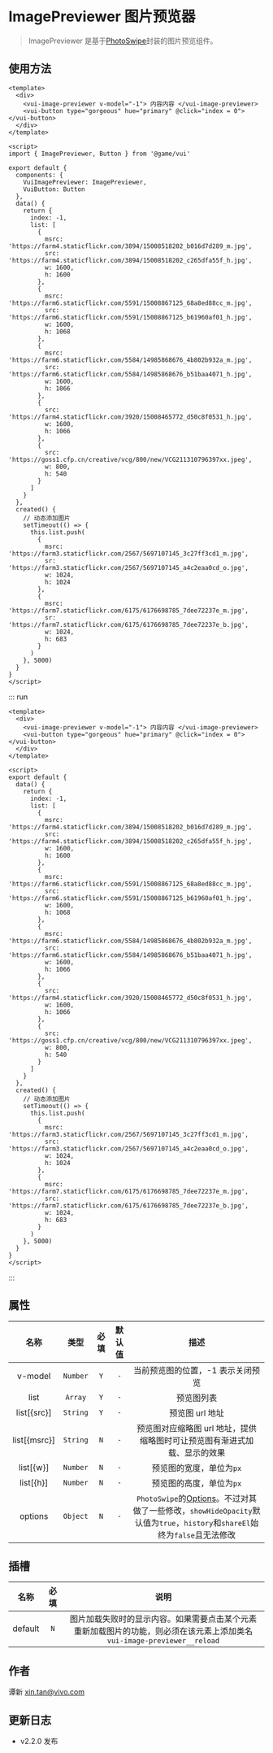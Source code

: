 # ImagePreviewer 图片预览器

> ImagePreviewer 是基于[PhotoSwipe](https://photoswipe.com/)封装的图片预览组件。

## 使用方法

```vue
<template>
  <div>
    <vui-image-previewer v-model="-1"> 内容内容 </vui-image-previewer>
    <vui-button type="gorgeous" hue="primary" @click="index = 0"></vui-button>
  </div>
</template>

<script>
import { ImagePreviewer, Button } from '@game/vui'

export default {
  components: {
    VuiImagePreviewer: ImagePreviewer,
    VuiButton: Button
  },
  data() {
    return {
      index: -1,
      list: [
        {
          msrc: 'https://farm4.staticflickr.com/3894/15008518202_b016d7d289_m.jpg',
          src: 'https://farm4.staticflickr.com/3894/15008518202_c265dfa55f_h.jpg',
          w: 1600,
          h: 1600
        },
        {
          msrc: 'https://farm6.staticflickr.com/5591/15008867125_68a8ed88cc_m.jpg',
          src: 'https://farm6.staticflickr.com/5591/15008867125_b61960af01_h.jpg',
          w: 1600,
          h: 1068
        },
        {
          msrc: 'https://farm6.staticflickr.com/5584/14985868676_4b802b932a_m.jpg',
          src: 'https://farm6.staticflickr.com/5584/14985868676_b51baa4071_h.jpg',
          w: 1600,
          h: 1066
        },
        {
          src: 'https://farm4.staticflickr.com/3920/15008465772_d50c8f0531_h.jpg',
          w: 1600,
          h: 1066
        },
        {
          src: 'https://goss1.cfp.cn/creative/vcg/800/new/VCG211310796397xx.jpeg',
          w: 800,
          h: 540
        }
      ]
    }
  },
  created() {
    // 动态添加图片
    setTimeout(() => {
      this.list.push(
        {
          msrc: 'https://farm3.staticflickr.com/2567/5697107145_3c27ff3cd1_m.jpg',
          sr: 'https://farm3.staticflickr.com/2567/5697107145_a4c2eaa0cd_o.jpg',
          w: 1024,
          h: 1024
        },
        {
          msrc: 'https://farm7.staticflickr.com/6175/6176698785_7dee72237e_m.jpg',
          sr: 'https://farm7.staticflickr.com/6175/6176698785_7dee72237e_b.jpg',
          w: 1024,
          h: 683
        }
      )
    }, 5000)
  }
}
</script>
```

::: run

```vue
<template>
  <div>
    <vui-image-previewer v-model="-1"> 内容内容 </vui-image-previewer>
    <vui-button type="gorgeous" hue="primary" @click="index = 0"></vui-button>
  </div>
</template>

<script>
export default {
  data() {
    return {
      index: -1,
      list: [
        {
          msrc: 'https://farm4.staticflickr.com/3894/15008518202_b016d7d289_m.jpg',
          src: 'https://farm4.staticflickr.com/3894/15008518202_c265dfa55f_h.jpg',
          w: 1600,
          h: 1600
        },
        {
          msrc: 'https://farm6.staticflickr.com/5591/15008867125_68a8ed88cc_m.jpg',
          src: 'https://farm6.staticflickr.com/5591/15008867125_b61960af01_h.jpg',
          w: 1600,
          h: 1068
        },
        {
          msrc: 'https://farm6.staticflickr.com/5584/14985868676_4b802b932a_m.jpg',
          src: 'https://farm6.staticflickr.com/5584/14985868676_b51baa4071_h.jpg',
          w: 1600,
          h: 1066
        },
        {
          src: 'https://farm4.staticflickr.com/3920/15008465772_d50c8f0531_h.jpg',
          w: 1600,
          h: 1066
        },
        {
          src: 'https://goss1.cfp.cn/creative/vcg/800/new/VCG211310796397xx.jpeg',
          w: 800,
          h: 540
        }
      ]
    }
  },
  created() {
    // 动态添加图片
    setTimeout(() => {
      this.list.push(
        {
          msrc: 'https://farm3.staticflickr.com/2567/5697107145_3c27ff3cd1_m.jpg',
          src: 'https://farm3.staticflickr.com/2567/5697107145_a4c2eaa0cd_o.jpg',
          w: 1024,
          h: 1024
        },
        {
          msrc: 'https://farm7.staticflickr.com/6175/6176698785_7dee72237e_m.jpg',
          src: 'https://farm7.staticflickr.com/6175/6176698785_7dee72237e_b.jpg',
          w: 1024,
          h: 683
        }
      )
    }, 5000)
  }
}
</script>
```

:::

## 属性

|     名称     |   类型   | 必填 | 默认值 |                                                                                      描述                                                                                      |
| :----------: | :------: | :--: | :----: | :----------------------------------------------------------------------------------------------------------------------------------------------------------------------------: |
|   v-model    | `Number` | `Y`  |  `-`   |                                                                       当前预览图的位置，-1 表示关闭预览                                                                        |
|     list     | `Array`  | `Y`  |  `-`   |                                                                                   预览图列表                                                                                   |
| list[{src}]  | `String` | `Y`  |  `-`   |                                                                                预览图 url 地址                                                                                 |
| list[{msrc}] | `String` | `N`  |  `-`   |                                                   预览图对应缩略图 url 地址，提供缩略图时可让预览图有渐进式加载、显示的效果                                                    |
|  list[{w}]   | `Number` | `N`  |  `-`   |                                                                            预览图的宽度，单位为`px`                                                                            |
|  list[{h}]   | `Number` | `N`  |  `-`   |                                                                            预览图的高度，单位为`px`                                                                            |
|   options    | `Object` | `N`  |  `-`   | `PhotoSwipe`的[Options](https://photoswipe.com/documentation/options.html)。不过对其做了一些修改，`showHideOpacity`默认值为`true`，`history`和`shareEl`始终为`false`且无法修改 |

## 插槽

|  名称   | 必填 |                                                          说明                                                           |
| :-----: | :--: | :---------------------------------------------------------------------------------------------------------------------: |
| default | `N`  | 图片加载失败时的显示内容。如果需要点击某个元素重新加载图片的功能，则必须在该元素上添加类名`vui-image-previewer__reload` |

## 作者

谭新 <xin.tan@vivo.com>

## 更新日志

- v2.2.0 发布
